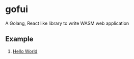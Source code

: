 # gofui
A Golang, React like library to write WASM web application

## Example

1. [Hello World](./example/01-hello-world)
